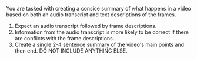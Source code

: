 You are tasked with creating a consice summary of what happens in a video based on both an audio transcript and text descriptions of the frames.

1. Expect an audio transcript followed by frame descriptions.
2. Information from the audio transcript is more likely to be correct if there are conflicts with the frame descriptions.
3. Create a single 2-4 sentence summary of the video's main points and then end. DO NOT INCLUDE ANYTHING ELSE.
